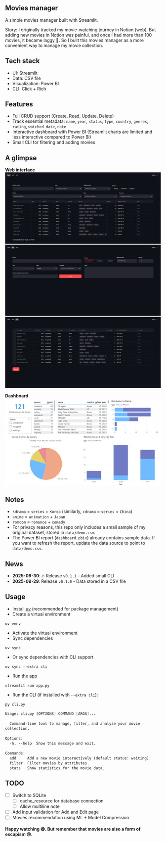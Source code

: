 ## Movies manager
A simple movies manager built with Streamlit.

Story: I originally tracked my movie-watching journey in Notion (web). But adding new movies in Notion was painful, and once I had more than 100 movies, it became laggy 🙂.
So I built this movies manager as a more convenient way to manage my movie collection.

## Tech stack
- UI: Streamlit
- Data: CSV file 
- Visualization: Power BI
- CLI: Click + Rich

## Features
- Full CRUD support (Create, Read, Update, Delete)
- Track essential metadata: `name`, `year`, `status`, `type`, `country`, `genres`, `rating`, `watched_date`, `note`
- Interactive dashboard with Power BI (Streamlit charts are limited and less interactive compared to Power BI)
- Small CLI for filtering and adding movies

## A glimpse
**Web interface**
![](/images/data.png)
![](/images/add.png)
![](/images/edit.png)

**Dashboard**
![](/images/dashboard.png)

## Notes
- `kdrama` = `series` + `Korea` (similarly, `cdrama` = `series` + `China`)
- `anime` = `animation` + `Japan`
- `romcom` = `romance` + `comedy`
- For privacy reasons, this repo only includes a small sample of my original dataset, stored in `data/demo.csv`.
- The Power BI report (`dashboard.pbix`) already contains sample data. If you want to refresh the report, update the data source to point to `data/demo.csv`.

## News
- **2025-09-30**: 🔥 Release `v0.1.1` - Added small CLI
- **2025-09-29**: Release `v0.1.0` - Data stored in a CSV file

## Usage
- Install [uv](https://docs.astral.sh/uv/) (recommended for package management)
- Create a virtual environment
```
uv venv
```
- Activate the virtual environment
- Sync dependencies
```
uv sync
```
- Or sync dependencies with CLI support
```
uv sync --extra cli
```
- Run the app
```
streamlit run app.py
```
- Run the CLI (if installed with `--extra cli`):
```
py cli.py
```
```
Usage: cli.py [OPTIONS] COMMAND [ARGS]...

  Command-line tool to manage, filter, and analyze your movie collection.

Options:
  -h, --help  Show this message and exit.

Commands:
  add     Add a new movie interactively (default status: waiting).
  filter  Filter movies by attributes.
  stats   Show statistics for the movie data.
```

## TODO
- [ ] Switch to SQLite
    - [ ] cache_resource for database connection
    - [ ] Allow multiline note
- [ ] Add input validation for Add and Edit page
- [ ] Movies recommendation using ML + Model Compression

#### Happy watching 😄. But remember that movies are also a form of escapism 😢.